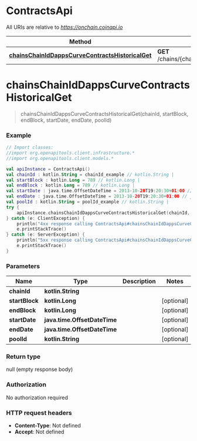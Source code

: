 # ContractsApi

All URIs are relative to *https://onchain.coinapi.io*

Method | HTTP request | Description
------------- | ------------- | -------------
[**chainsChainIdDappsCurveContractsHistoricalGet**](ContractsApi.md#chainsChainIdDappsCurveContractsHistoricalGet) | **GET** /chains/{chain_id}/dapps/curve/contracts/historical | 


<a name="chainsChainIdDappsCurveContractsHistoricalGet"></a>
# **chainsChainIdDappsCurveContractsHistoricalGet**
> chainsChainIdDappsCurveContractsHistoricalGet(chainId, startBlock, endBlock, startDate, endDate, poolId)



### Example
```kotlin
// Import classes:
//import org.openapitools.client.infrastructure.*
//import org.openapitools.client.models.*

val apiInstance = ContractsApi()
val chainId : kotlin.String = chainId_example // kotlin.String | 
val startBlock : kotlin.Long = 789 // kotlin.Long | 
val endBlock : kotlin.Long = 789 // kotlin.Long | 
val startDate : java.time.OffsetDateTime = 2013-10-20T19:20:30+01:00 // java.time.OffsetDateTime | 
val endDate : java.time.OffsetDateTime = 2013-10-20T19:20:30+01:00 // java.time.OffsetDateTime | 
val poolId : kotlin.String = poolId_example // kotlin.String | 
try {
    apiInstance.chainsChainIdDappsCurveContractsHistoricalGet(chainId, startBlock, endBlock, startDate, endDate, poolId)
} catch (e: ClientException) {
    println("4xx response calling ContractsApi#chainsChainIdDappsCurveContractsHistoricalGet")
    e.printStackTrace()
} catch (e: ServerException) {
    println("5xx response calling ContractsApi#chainsChainIdDappsCurveContractsHistoricalGet")
    e.printStackTrace()
}
```

### Parameters

Name | Type | Description  | Notes
------------- | ------------- | ------------- | -------------
 **chainId** | **kotlin.String**|  |
 **startBlock** | **kotlin.Long**|  | [optional]
 **endBlock** | **kotlin.Long**|  | [optional]
 **startDate** | **java.time.OffsetDateTime**|  | [optional]
 **endDate** | **java.time.OffsetDateTime**|  | [optional]
 **poolId** | **kotlin.String**|  | [optional]

### Return type

null (empty response body)

### Authorization

No authorization required

### HTTP request headers

 - **Content-Type**: Not defined
 - **Accept**: Not defined

